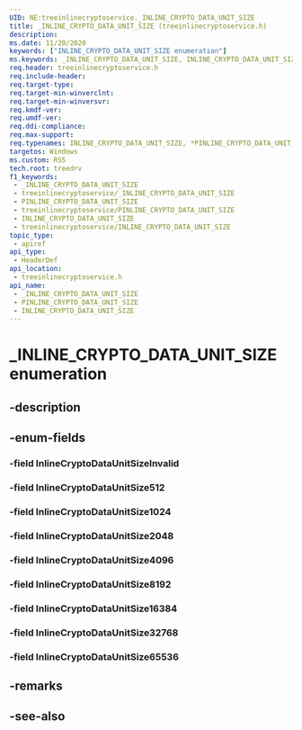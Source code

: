 ```yaml
---
UID: NE:treeinlinecryptoservice._INLINE_CRYPTO_DATA_UNIT_SIZE
title: _INLINE_CRYPTO_DATA_UNIT_SIZE (treeinlinecryptoservice.h)
description: 
ms.date: 11/20/2020
keywords: ["INLINE_CRYPTO_DATA_UNIT_SIZE enumeration"]
ms.keywords: _INLINE_CRYPTO_DATA_UNIT_SIZE, INLINE_CRYPTO_DATA_UNIT_SIZE, *PINLINE_CRYPTO_DATA_UNIT_SIZE,
req.header: treeinlinecryptoservice.h
req.include-header: 
req.target-type: 
req.target-min-winverclnt: 
req.target-min-winversvr: 
req.kmdf-ver: 
req.umdf-ver: 
req.ddi-compliance: 
req.max-support: 
req.typenames: INLINE_CRYPTO_DATA_UNIT_SIZE, *PINLINE_CRYPTO_DATA_UNIT_SIZE
targetos: Windows
ms.custom: RS5
tech.root: treedrv
f1_keywords:
 - _INLINE_CRYPTO_DATA_UNIT_SIZE
 - treeinlinecryptoservice/_INLINE_CRYPTO_DATA_UNIT_SIZE
 - PINLINE_CRYPTO_DATA_UNIT_SIZE
 - treeinlinecryptoservice/PINLINE_CRYPTO_DATA_UNIT_SIZE
 - INLINE_CRYPTO_DATA_UNIT_SIZE
 - treeinlinecryptoservice/INLINE_CRYPTO_DATA_UNIT_SIZE
topic_type:
 - apiref
api_type:
 - HeaderDef
api_location:
 - treeinlinecryptoservice.h
api_name:
 - _INLINE_CRYPTO_DATA_UNIT_SIZE
 - PINLINE_CRYPTO_DATA_UNIT_SIZE
 - INLINE_CRYPTO_DATA_UNIT_SIZE
---
```


# _INLINE_CRYPTO_DATA_UNIT_SIZE enumeration


## -description

## -enum-fields

### -field InlineCryptoDataUnitSizeInvalid

### -field InlineCryptoDataUnitSize512

### -field InlineCryptoDataUnitSize1024

### -field InlineCryptoDataUnitSize2048

### -field InlineCryptoDataUnitSize4096

### -field InlineCryptoDataUnitSize8192

### -field InlineCryptoDataUnitSize16384

### -field InlineCryptoDataUnitSize32768

### -field InlineCryptoDataUnitSize65536

## -remarks

## -see-also


